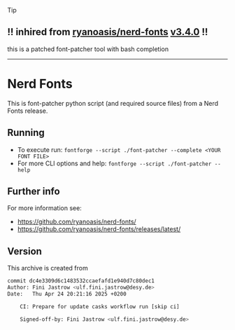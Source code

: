 
> [!TIP]
> ## !! inhired from [ryanoasis/nerd-fonts](https://github.com/ryanoasis/nerd-fonts) [v3.4.0](https://github.com/ryanoasis/nerd-fonts/releases/tag/v3.4.0) !!
>
> this is a patched font-patcher tool with bash completion

---

# Nerd Fonts

This is font-patcher python script (and required source files) from a Nerd Fonts release.

## Running

* To execute run: `fontforge --script ./font-patcher --complete <YOUR FONT FILE>`
* For more CLI options and help: `fontforge --script ./font-patcher --help`

## Further info

For more information see:
* https://github.com/ryanoasis/nerd-fonts/
* https://github.com/ryanoasis/nerd-fonts/releases/latest/

## Version
This archive is created from

```bash
commit dc4e3309d6c1483532ccaefafd1e940d7c80dec1
Author: Fini Jastrow <ulf.fini.jastrow@desy.de>
Date:   Thu Apr 24 20:21:16 2025 +0200

    CI: Prepare for update casks workflow run [skip ci]

    Signed-off-by: Fini Jastrow <ulf.fini.jastrow@desy.de>
```
